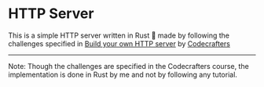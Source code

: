# HTTP Server

This is a simple HTTP server written in Rust 🦀 made by following the challenges specified in [Build your own HTTP server](https://app.codecrafters.io/courses/http-server) by [Codecrafters](https://app.codecrafters.io/)

---
Note: Though the challenges are specified in the Codecrafters course, the implementation is done in Rust by me and not by following any tutorial.
